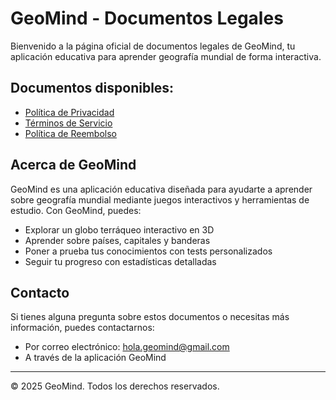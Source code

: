 # GeoMind - Documentos Legales

Bienvenido a la página oficial de documentos legales de GeoMind, tu aplicación educativa para aprender geografía mundial de forma interactiva.

## Documentos disponibles:

- [Política de Privacidad](privacy-policy.md)
- [Términos de Servicio](terms-of-service.md)
- [Política de Reembolso](refund-policy.md)

## Acerca de GeoMind

GeoMind es una aplicación educativa diseñada para ayudarte a aprender sobre geografía mundial mediante juegos interactivos y herramientas de estudio. Con GeoMind, puedes:

- Explorar un globo terráqueo interactivo en 3D
- Aprender sobre países, capitales y banderas
- Poner a prueba tus conocimientos con tests personalizados
- Seguir tu progreso con estadísticas detalladas

## Contacto

Si tienes alguna pregunta sobre estos documentos o necesitas más información, puedes contactarnos:

- Por correo electrónico: hola.geomind@gmail.com
- A través de la aplicación GeoMind

---

© 2025 GeoMind. Todos los derechos reservados.
